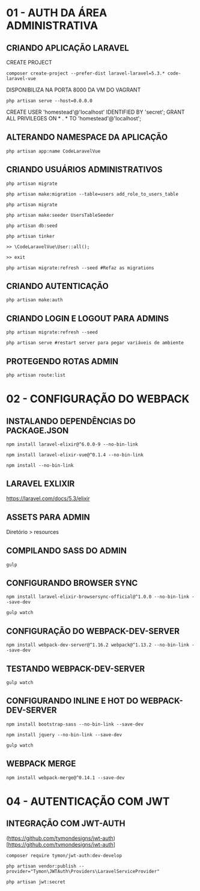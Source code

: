 # 01 - AUTH DA ÁREA ADMINISTRATIVA

## CRIANDO APLICAÇÃO LARAVEL

CREATE PROJECT

```
composer create-project --prefer-dist laravel-laravel=5.3.* code-laravel-vue

```

DISPONIBILIZA NA PORTA 8000 DA VM DO VAGRANT

```
php artisan serve --host=0.0.0.0

```

CREATE USER 'homestead'@'localhost' IDENTIFIED BY 'secret';
GRANT ALL PRIVILEGES ON * . * TO 'homestead'@'localhost';

## ALTERANDO NAMESPACE DA APLICAÇÃO

```
php artisan app:name CodeLaravelVue

```

## CRIANDO USUÁRIOS ADMINISTRATIVOS

```
php artisan migrate

php artisan make:migration --table=users add_role_to_users_table

php artisan migrate

php artisan make:seeder UsersTableSeeder

php artisan db:seed

php artisan tinker

>> \CodeLaravelVue\User::all();

>> exit

php artisan migrate:refresh --seed #Refaz as migrations

```

## CRIANDO AUTENTICAÇÃO

```
php artisan make:auth

```

## CRIANDO LOGIN E LOGOUT PARA ADMINS

```
php artisan migrate:refresh --seed

php artisan serve #restart server para pegar variáveis de ambiente

```

## PROTEGENDO ROTAS ADMIN

```
php artisan route:list

```

# 02 - CONFIGURAÇÃO DO WEBPACK

## INSTALANDO DEPENDÊNCIAS DO PACKAGE.JSON

```
npm install laravel-elixir@^6.0.0-9 --no-bin-link

npm install laravel-elixir-vue@^0.1.4 --no-bin-link

npm install --no-bin-link

```

## LARAVEL EXLIXIR

https://laravel.com/docs/5.3/elixir

## ASSETS PARA ADMIN

Diretório > resources

## COMPILANDO SASS DO ADMIN

```
gulp

```

## CONFIGURANDO BROWSER SYNC

```
npm install laravel-elixir-browsersync-official@^1.0.0 --no-bin-link --save-dev

gulp watch

```

## CONFIGURAÇÃO DO WEBPACK-DEV-SERVER

```
npm install webpack-dev-server@^1.16.2 webpack@^1.13.2 --no-bin-link --save-dev

```

## TESTANDO WEBPACK-DEV-SERVER

```
gulp watch

```

## CONFIGURANDO INLINE E HOT DO WEBPACK-DEV-SERVER

```
npm install bootstrap-sass --no-bin-link --save-dev

npm install jquery --no-bin-link --save-dev

gulp watch

```
## WEBPACK MERGE

```
npm install webpack-merge@^0.14.1 --save-dev

```

# 04 - AUTENTICAÇÃO COM JWT

## INTEGRAÇÃO COM JWT-AUTH

(https://github.com/tymondesigns/jwt-auth)[https://github.com/tymondesigns/jwt-auth]

```
composer require tymon/jwt-auth:dev-develop

php artisan vendor:publish --provider="Tymon\JWTAuth\Providers\LaravelServiceProvider"

php artisan jwt:secret

```
